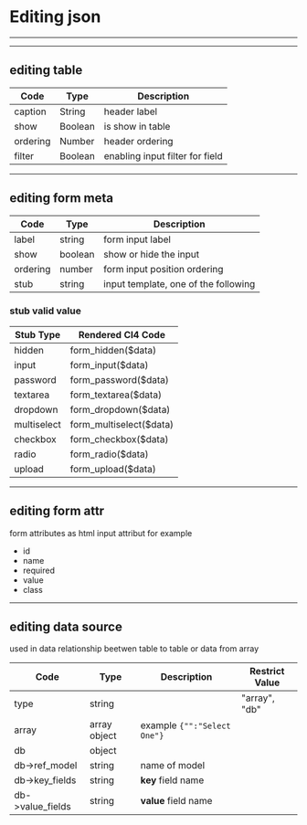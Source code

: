 # Editing json
---

---
## editing table

Code     | Type    | Description
---------|---------|--------------------------------
caption  | String  | header label
show     | Boolean | is show in table
ordering | Number  | header ordering
filter   | Boolean | enabling input filter for field


---
## editing form meta

Code     | Type    | Description
---------|---------|-------------------------------------
label    | string  | form input label
show     | boolean | show or hide the input
ordering | number  | form input position ordering
stub     | string  | input template, one of the following


### stub valid value

Stub Type   | Rendered CI4 Code
------------|------------------------
hidden      | form_hidden($data)
input       | form_input($data)
password    | form_password($data)
textarea    | form_textarea($data)
dropdown    | form_dropdown($data)
multiselect | form_multiselect($data)
checkbox    | form_checkbox($data)
radio       | form_radio($data)
upload      | form_upload($data)


---
## editing form attr

form attributes as html input attribut for example
* id
* name
* required
* value
* class


---
## editing data source

used in data relationship beetwen table to table or data from array

Code             | Type         | Description                 | Restrict Value
-----------------|--------------|-----------------------------|---------------
type             | string       |                             | "array", "db"
array            | array object | example `{"":"Select One"}` |
db               | object       |                             |
db->ref_model    | string       | name of model               |
db->key_fields   | string       | **key** field name          |
db->value_fields | string       | **value** field name        |


